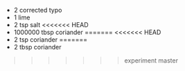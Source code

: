 * 2 corrected typo
* 1 lime
* 2 tsp salt
<<<<<<< HEAD
* 1000000 tbsp coriander 
=======
<<<<<<< HEAD
* 2 tsp coriander 
=======
* 2 tbsp coriander 
>>>>>>> experiment
>>>>>>> master
